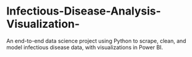 # Infectious-Disease-Analysis-Visualization-
An end-to-end data science project using Python to scrape, clean, and model infectious disease data, with visualizations in Power BI.
